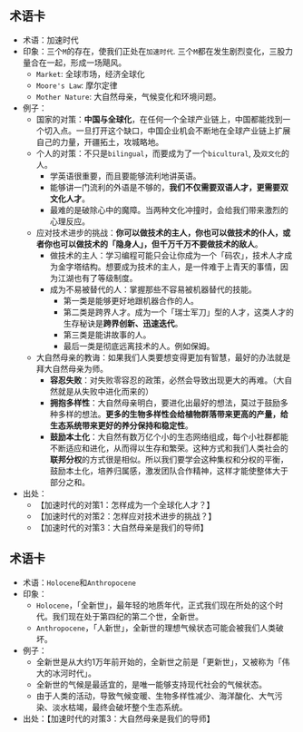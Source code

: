 
## 术语卡
- 术语：加速时代
- 印象：三个`M`的存在，使我们正处在`加速时代`. 三个`M`都在发生剧烈变化，三股力量合在一起，形成一场飓风。
	- `Market`: 全球市场，经济全球化
	- `Moore's Law`: 摩尔定律
	- `Mother Nature`: 大自然母亲，气候变化和环境问题。
- 例子：
	- 国家的对策：**中国与全球化**，在任何一个全球产业链上，中国都能找到一个切入点。一旦打开这个缺口，中国企业机会不断地在全球产业链上扩展自己的力量，开疆拓土，攻城略地。
	- 个人的对策：不只是`bilingual`，而要成为了一个`bicultural`, 及`双文化`的人。
		- 学英语很重要，而且要能够流利地讲英语。
		- 能够讲一门流利的外语是不够的，**我们不仅需要双语人才，更需要双文化人才**。
		- 最难的是破除心中的魔障。当两种文化冲撞时，会给我们带来激烈的心理反应。
	- 应对技术进步的挑战：**你可以做技术的主人，你也可以做技术的仆人，或者你也可以做技术的「隐身人」，但千万千万不要做技术的敌人**。
		- 做技术的主人：学习编程可能只会让你成为一个「码农」，技术人才成为金字塔结构。想要成为技术的主人，是一件难于上青天的事情，因为江湖也有了等级制度。
		- 成为不易被替代的人：掌握那些不容易被机器替代的技能。
			- 第一类是能够更好地跟机器合作的人。
			- 第二类是跨界人才。成为一个「瑞士军刀」型的人才，这类人才的生存秘诀是**跨界创新、迅速迭代**。
			- 第三类是能讲故事的人。
			- 最后一类是彻底远离技术的人。例如保姆。
	- 大自然母亲的教诲：如果我们人类要想变得更加有智慧，最好的办法就是拜大自然母亲为师。
		- **容忍失败**：对失败零容忍的政策，必然会导致出现更大的再难。（大自然就是从失败中进化而来的）
		- **拥抱多样性**：大自然母亲明白，要进化出最好的想法，莫过于鼓励多种多样的想法。**更多的生物多样性会给植物群落带来更高的产量，给生态系统带来更好的养分保持和稳定性**。
		- **鼓励本土化**：大自然有数万亿个小的生态网络组成，每个小社群都能不断适应和进化，从而得以生存和繁荣。这种方式和我们人类社会的**联邦分权**的方式很是相似。所以我们要学会这种集权和分权的平衡，鼓励本土化，培养归属感，激发团队合作精神，这样才能使整体大于部分之和。
- 出处：
	- 【加速时代的对策1：怎样成为一个全球化人才？】
	- 【加速时代的对策2：怎样应对技术进步的挑战？】
	- 【加速时代的对策3：大自然母亲是我们的导师】


## 术语卡
- 术语：`Holocene`和`Anthropocene`
- 印象：
	- `Holocene`，「全新世」，最年轻的地质年代，正式我们现在所处的这个时代。我们现在处于第四纪的第二个世，全新世。
	- `Anthropocene`，「人新世」，全新世的理想气候状态可能会被我们人类破坏。
- 例子：
	- 全新世是从大约1万年前开始的，全新世之前是「更新世」，又被称为「伟大的冰河时代」。
	- 全新世的气候是最适宜的，是唯一能够支持现代社会的气候状态。
	- 由于人类的活动，导致气候变暖、生物多样性减少、海洋酸化、大气污染、淡水枯竭，最终会破坏整个生态系统。
- 出处：【加速时代的对策3：大自然母亲是我们的导师】